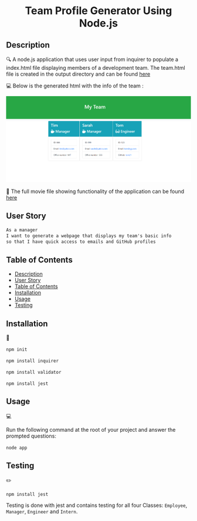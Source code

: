<h1 align="center">Team Profile Generator Using Node.js</h1>


   
## Description

🔍 A node.js application that uses user input from inquirer to populate a index.html file displaying members of a development team. The team.html file is created in the output directory and can be found [here](output/team.html)  
  
💻 Below is the generated html with the info of the team :
  
![Team Profile Generator](./src/myTeam.png)
  
🎥 The full movie file showing functionality of the application can be found [here](./src/myTeam.webm)  
  
## User Story
  
```
As a manager
I want to generate a webpage that displays my team's basic info
so that I have quick access to emails and GitHub profiles
```

  
## Table of Contents
- [Description](#description)
- [User Story](#user-story)
- [Table of Contents](#table-of-contents)
- [Installation](#installation)
- [Usage](#usage)
- [Testing](#testing)


## Installation
💾   
  
`npm init`
  
`npm install inquirer`

`npm install validator`

`npm install jest `
  
## Usage
💻   
  
Run the following command at the root of your project and answer the prompted questions:
  
`node app`

## Testing
✏️

`npm install jest `

Testing is done with jest and contains testing for all four Classes: `Employee`, `Manager`, `Engineer` and `Intern`.


